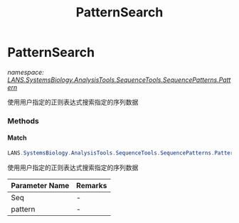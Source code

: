 ﻿---
title: PatternSearch
---

# PatternSearch
_namespace: [LANS.SystemsBiology.AnalysisTools.SequenceTools.SequencePatterns.Pattern](N-LANS.SystemsBiology.AnalysisTools.SequenceTools.SequencePatterns.Pattern.html)_

使用用户指定的正则表达式搜索指定的序列数据



### Methods

#### Match
```csharp
LANS.SystemsBiology.AnalysisTools.SequenceTools.SequencePatterns.Pattern.PatternSearch.Match(LANS.SystemsBiology.SequenceModel.FASTA.FastaFile,System.String)
```
使用用户指定的正则表达式搜索指定的序列数据

|Parameter Name|Remarks|
|--------------|-------|
|Seq|-|
|pattern|-|




